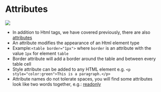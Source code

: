 
# Attributes
  
[![](/assets/html-attribute.png)](https://clearlydecoded.com/anatomy-of-html-tag)
 
* In addition to Html tags, we have covered previously, there are also [attributes](https://www.w3schools.com/html/html_attributes.asp)
* An attribute modifies the appearance of an Html element type
* Example:`<table border="1px">` where `border` is an attribute with the value `1px` for element `table`
* Border attribute will add a border around the table and between every table cell
* Style attribute can be added to any HTML element e.g. `<p style="color:green">This is a paragraph.</p>`
* Attribute names do not tolerate spaces, you will find some attributes look like two words together, e.g.: [readonly](https://www.w3schools.com/tags/att_readonly.asp)



